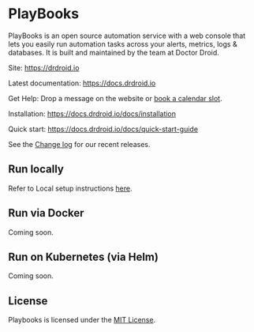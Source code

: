 # PlayBooks
PlayBooks is an open source automation service with a web console that lets you easily run automation tasks across your alerts, metrics, logs & databases. It is built and maintained by the team at Doctor Droid.

Site: https://drdroid.io

Latest documentation: https://docs.drdroid.io

Get Help: Drop a message on the website or [book a calendar slot](https://calendly.com/dipesh-droid/integrations).

Installation: https://docs.drdroid.io/docs/installation

Quick start: https://docs.drdroid.io/docs/quick-start-guide

See the [Change log](https://docs.drdroid.io/changelog) for our recent releases.

## Run locally
Refer to Local setup instructions [here](/setup/Local.md).

## Run via Docker
Coming soon.

## Run on Kubernetes (via Helm)
Coming soon.

## License
Playbooks is licensed under the [MIT License](https://github.com/DrDroidLab/PlayBooks/blob/main/LICENSE).